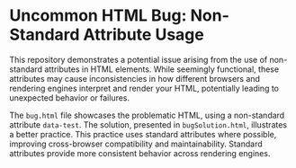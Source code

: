 # Uncommon HTML Bug: Non-Standard Attribute Usage

This repository demonstrates a potential issue arising from the use of non-standard attributes in HTML elements.  While seemingly functional, these attributes may cause inconsistencies in how different browsers and rendering engines interpret and render your HTML, potentially leading to unexpected behavior or failures.

The `bug.html` file showcases the problematic HTML, using a non-standard attribute `data-test`. The solution, presented in `bugSolution.html`, illustrates a better practice.  This practice uses standard attributes where possible, improving cross-browser compatibility and maintainability.  Standard attributes provide more consistent behavior across rendering engines.